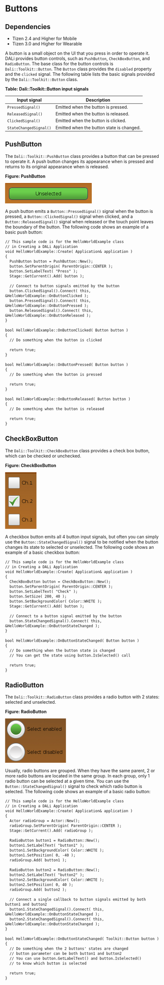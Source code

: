 # Buttons
## Dependencies
- Tizen 2.4 and Higher for Mobile
- Tizen 3.0 and Higher for Wearable

A button is a small object on the UI that you press in order to operate it. DALi provides button controls, such as `PushButton`, `CheckBoxButton`, and `RadioButton`. The base class for the button controls is `Dali::Toolkit::Button`. The `Button` class provides the `disabled` property and the `clicked` signal. The following table lists the basic signals provided by the `Dali::Toolkit::Button` class.

**Table: Dali::Toolkit::Button input signals**

| Input signal           | Description                              |
| ---------------------- | ---------------------------------------- |
| `PressedSignal()`      | Emitted when the button is pressed.      |
| `ReleasedSignal()`     | Emitted when the button is released.     |
| `ClickedSignal()`      | Emitted when the button is clicked.      |
| `StateChangedSignal()` | Emitted when the button state is changed. |

## PushButton

The `Dali::Toolkit::PushButton` class provides a button that can be pressed to operate it. A push button changes its appearance when is pressed and returns to its original appearance when is released.

**Figure: PushButton**

![PushButton](./media/push_button.png)

A push button emits a `Button::PressedSignal()` signal when the button is pressed, a `Button::ClickedSignal()` signal when clicked, and a `Button::ReleasedSignal()` signal when released or the touch point leaves the boundary of the button. The following code shows an example of a basic push button:

```
// This sample code is for the HelloWorldExample class
// in Creating a DALi Application
void HelloWorldExample::Create( Application& application )
{
  PushButton button = PushButton::New();
  button.SetParentOrigin( ParentOrigin::CENTER );
  button.SetLabelText( "Press" );
  Stage::GetCurrent().Add( button );

  // Connect to button signals emitted by the button
  button.ClickedSignal().Connect( this, &HelloWorldExample::OnButtonClicked );
  button.PressedSignal().Connect( this, &HelloWorldExample::OnButtonPressed );
  button.ReleasedSignal().Connect( this, &HelloWorldExample::OnButtonReleased );
}

bool HelloWorldExample::OnButtonClicked( Button button )
{
  // Do something when the button is clicked

  return true;
}

bool HelloWorldExample::OnButtonPressed( Button button )
{
  // Do something when the button is pressed

  return true;
}

bool HelloWorldExample::OnButtonReleased( Button button )
{
  // Do something when the button is released

  return true;
}
```

## CheckBoxButton

The `Dali::Toolkit::CheckBoxButton` class provides a check box button, which can be checked or unchecked.

**Figure: CheckBoxButton**

![CheckBoxButton](./media/checkbox_button.png)

A checkbox button emits all 4 button input signals, but often you can simply use the `Button::StateChangedSignal()` signal to be notified when the button changes its state to selected or unselected. The following code shows an example of a basic checkbox button:

```
// This sample code is for the HelloWorldExample class
// in Creating a DALi Application
void HelloWorldExample::Create( Application& application )
{
  CheckBoxButton button = CheckBoxButton::New();
  button.SetParentOrigin( ParentOrigin::CENTER );
  button.SetLabelText( "Check" );
  button.SetSize( 200, 40 );
  button.SetBackgroundColor( Color::WHITE );
  Stage::GetCurrent().Add( button );

  // Connect to a button signal emitted by the button
  button.StateChangedSignal().Connect( this, &HelloWorldExample::OnButtonStateChanged );
}

bool HelloWorldExample::OnButtonStateChanged( Button button )
{
  // Do something when the button state is changed
  // You can get the state using button.IsSelected() call

  return true;
}
```

## RadioButton

The `Dali::Toolkit::RadioButton` class provides a radio button with 2 states: selected and unselected.

**Figure: RadioButton**

![RadioButton](./media/radio_button.png)

Usually, radio buttons are grouped. When they have the same parent, 2 or more radio buttons are located in the same group. In each group, only 1 radio button can be selected at a given time. You can use the `Button::StateChangedSignal()` signal to check which radio button is selected. The following code shows an example of a basic radio button:

```
// This sample code is for the HelloWorldExample class
// in Creating a DALi Application
void HelloWorldExample::Create( Application& application )
{
  Actor radioGroup = Actor::New();
  radioGroup.SetParentOrigin( ParentOrigin::CENTER );
  Stage::GetCurrent().Add( radioGroup );

  RadioButton button1 = RadioButton::New();
  button1.SetLabelText( "button1" );
  button1.SetBackgroundColor( Color::WHITE );
  button1.SetPosition( 0, -40 );
  radioGroup.Add( button1 );

  RadioButton button2 = RadioButton::New();
  button2.SetLabelText( "button2" );
  button2.SetBackgroundColor( Color::WHITE );
  button2.SetPosition( 0, 40 );
  radioGroup.Add( button2 );

  // Connect a single callback to button signals emitted by both button1 and button2
  button1.StateChangedSignal().Connect( this, &HelloWorldExample::OnButtonStateChanged );
  button2.StateChangedSignal().Connect( this, &HelloWorldExample::OnButtonStateChanged );
}

bool HelloWorldExample::OnButtonStateChanged( Toolkit::Button button )
{
  // Do something when the 2 buttons' states are changed
  // button parameter can be both button1 and button2
  // You can use button.GetLabelText() and button.IsSelected()
  // to know which button is selected

  return true;
}
```